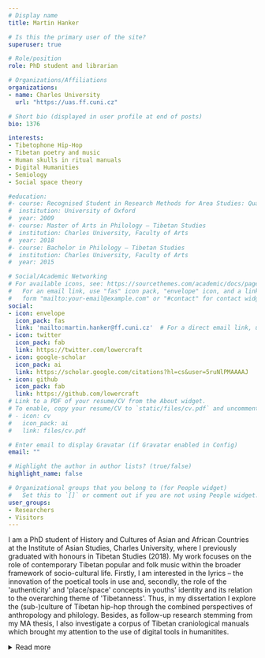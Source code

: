 ```yaml
---
# Display name
title: Martin Hanker

# Is this the primary user of the site?
superuser: true

# Role/position
role: PhD student and librarian

# Organizations/Affiliations
organizations:
- name: Charles University
  url: "https://uas.ff.cuni.cz"

# Short bio (displayed in user profile at end of posts)
bio: 1376

interests:
- Tibetophone Hip-Hop
- Tibetan poetry and music
- Human skulls in ritual manuals
- Digital Humanities
- Semiology
- Social space theory

#education:
#- course: Recognised Student in Research Methods for Area Studies: Qualitative Methods
#  institution: University of Oxford
#  year: 2009
#- course: Master of Arts in Philology – Tibetan Studies
#  institution: Charles University, Faculty of Arts
#  year: 2018
#- course: Bachelor in Philology – Tibetan Studies
#  institution: Charles University, Faculty of Arts
#  year: 2015

# Social/Academic Networking
# For available icons, see: https://sourcethemes.com/academic/docs/page-builder/#icons
#   For an email link, use "fas" icon pack, "envelope" icon, and a link in the
#   form "mailto:your-email@example.com" or "#contact" for contact widget.
social:
- icon: envelope
  icon_pack: fas
  link: 'mailto:martin.hanker@ff.cuni.cz'  # For a direct email link, use "mailto:martin.hanker@ff.cuni.cz".
- icon: twitter
  icon_pack: fab
  link: https://twitter.com/lowercraft
- icon: google-scholar
  icon_pack: ai
  link: https://scholar.google.com/citations?hl=cs&user=5ruNlPMAAAAJ
- icon: github
  icon_pack: fab
  link: https://github.com/lowercraft
# Link to a PDF of your resume/CV from the About widget.
# To enable, copy your resume/CV to `static/files/cv.pdf` and uncomment the lines below.
# - icon: cv
#   icon_pack: ai
#   link: files/cv.pdf

# Enter email to display Gravatar (if Gravatar enabled in Config)
email: ""

# Highlight the author in author lists? (true/false)
highlight_name: false

# Organizational groups that you belong to (for People widget)
#   Set this to `[]` or comment out if you are not using People widget.
user_groups:
- Researchers
- Visitors
---
```


I am a PhD student of History and Cultures of Asian and African Countries at the Institute of Asian Studies, Charles University, where I previously graduated with honours in Tibetan Studies (2018). My work focuses on the role of contemporary Tibetan popular and folk music within the broader framework of socio-cultural life. Firstly, I am interested in the lyrics – the innovation of the poetical tools in use and, secondly, the role of the 'authenticity' and 'place/space' concepts in youths' identity and its relation to the overarching theme of 'Tibetanness'. Thus, in my dissertation I explore the (sub-)culture of Tibetan hip-hop through the combined perspectives of anthropology and philology. Besides, as follow-up research stemming from my MA thesis, I also investigate a corpus of Tibetan craniological manuals which brought my attention to the use of digital tools in humanitites.
<details><summary>Read more</summary>

<p>
Since 2018, Martin has worked for the Oriental Institute CAS as editor-in-chief of an online Tibetan-English-Czech dictionary and retro-cataloguist of old manuscripts. As a librarian and junior research assistant, he has been responsible for the Tibetan collection at his alma mater since 2016. Martin is the founding member of the Czech association of Orientalists called 'Orientalistic Express' which aims to support research cooperation and popularisation across specialisations and universities. Receiving a scholarship from the Anglo-Czech Educational Fund enabled him to become a Recognised Student at the University of Oxford (2019) where he was focusing on advancing his skills in research design and qualitative methodology. Earlier the same year, he absolved a CEEPUS internship at the Wiener Universität where he attended lectures on TEI principles and XML encoding. His research was repeatedly supported by the 'Specific University Research' and also the funding from 'Inner Grants' which included ethnographic field research in Mustang (Nepal)

Martin co-authored an open access e-monograph called 'Chapters from life of Tibetans' (2019; in English) and published several articles in Czech. He participated in international conferences (17th Annual Conference of the European Association for the Study of Religions, 19th colloquium Orientalia Antiqua Nova) and workshops (Tibetanness outside Tibet, Contemporary Discourses in the Tibetan Diaspora). In 2019, he organised a student conference for PhD students of Asian studies from all Czech universities. Throughout the years, he gave multiple public lectures on various Tibet-related topics, namely at the One World Festival or as part of the TGSS series at the Faculty of Oriental Studies in Oxford.
</p>
</details>
